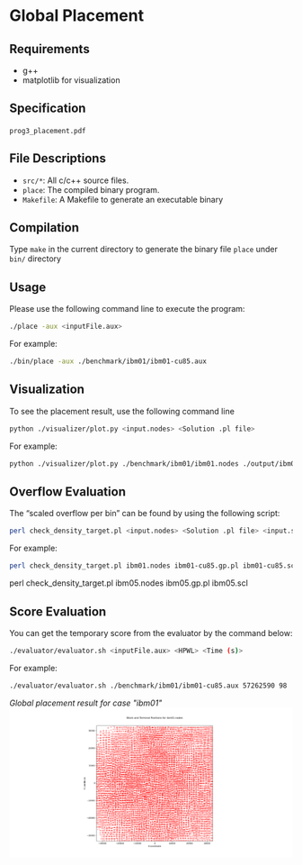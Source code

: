 # Global Placement

## Requirements

- g++
- matplotlib for visualization

## Specification

`prog3_placement.pdf`

## File Descriptions

- `src/*`: All c/c++ source files.
- `place`: The compiled binary program.
- `Makefile`: A Makefile to generate an executable binary

## Compilation

Type `make` in the current directory to generate the binary file `place` under `bin/` directory

## Usage

Please use the following command line to execute the program:

```bash
./place -aux <inputFile.aux>
```

For example:

```bash
./bin/place -aux ./benchmark/ibm01/ibm01-cu85.aux
```

## Visualization

To see the placement result, use the following command line

```bash
python ./visualizer/plot.py <input.nodes> <Solution .pl file>
```

For example:

```bash
python ./visualizer/plot.py ./benchmark/ibm01/ibm01.nodes ./output/ibm01/ibm01-cu85.gp.pl
```

## Overflow Evaluation

The “scaled overflow per bin” can be found by using the following script:

```bash
perl check_density_target.pl <input.nodes> <Solution .pl file> <input.scl>
```

For example:

```bash
perl check_density_target.pl ibm01.nodes ibm01-cu85.gp.pl ibm01-cu85.scl
```

perl check_density_target.pl ibm05.nodes ibm05.gp.pl ibm05.scl

## Score Evaluation

You can get the temporary score from the evaluator by the command below:

```bash
./evaluator/evaluator.sh <inputFile.aux> <HPWL> <Time (s)>
```

For example:

```bash
./evaluator/evaluator.sh ./benchmark/ibm01/ibm01-cu85.aux 57262590 98
```

*Global placement result for case "ibm01"*
![img](https://github.com/hschi1106/NTU_PhysicalDesign_2024/blob/main/pa3/visualizer/png/ibm01.gp.png)
